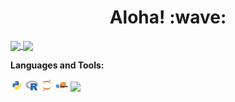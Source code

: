 <h1 align='center'> Aloha! :wave:</h1>

<a href="https://github.com/S-B-Iqbal/S-B-Iqbal">
  <img align="center" src="https://github-readme-stats.vercel.app/api/top-langs/?username=S-B-Iqbal&hide=jupyter%20notebook,html&custom_title=Languages by Use&show_icons=true&layout=compact&theme=algolia&text_color=#3440eb,#07e825&line_height=20" />
</a>
<a href="https://github.com/S-B-Iqbal/S-B-Iqbal">
  <img align="center" src="https://github-readme-stats.vercel.app/api?username=S-B-Iqbal&line_height=27&custom_title=My Github Stats&hide=prs&show_icons=true&theme=algolia"  />
</a>


**Languages and Tools:**   
    
<code><img height="20" src="https://raw.githubusercontent.com/github/explore/80688e429a7d4ef2fca1e82350fe8e3517d3494d/topics/python/python.png"></code>
<code><img height="20" src="https://raw.githubusercontent.com/github/explore/80688e429a7d4ef2fca1e82350fe8e3517d3494d/topics/r/r.png"></code>
<code><img height="20" src="https://raw.githubusercontent.com/github/explore/80688e429a7d4ef2fca1e82350fe8e3517d3494d/topics/jupyter-notebook/jupyter-notebook.png"></code>
<code><img height="20" src="https://raw.githubusercontent.com/github/explore/80688e429a7d4ef2fca1e82350fe8e3517d3494d/topics/scikit-learn/scikit-learn.png"></code>
<code><img height="20" src="https://github.com/pytorch/pytorch/blob/master/docs/source/_static/img/pytorch-logo-dark.png"></code>


<!--
**S-B-Iqbal/S-B-Iqbal** is a ✨ _special_ ✨ repository because its `README.md` (this file) appears on your GitHub profile.

Here are some ideas to get you started:

- 🔭 I’m currently working on ...
- 🌱 I’m currently learning ...
- 👯 I’m looking to collaborate on ...
- 🤔 I’m looking for help with ...
- 💬 Ask me about ...
- 📫 How to reach me: ...
- 😄 Pronouns: ...
- ⚡ Fun fact: ...
-->
